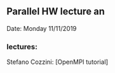 ## Parallel HW lecture an

Date: Monday 11/11/2019 

### lectures:
  Stefano Cozzini: [OpenMPI tutorial]
  

